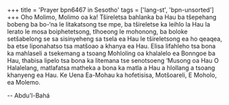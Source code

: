 +++
title = 'Prayer bpn6467 in Sesotho'
tags = ['lang-st', 'bpn-unsorted']
+++
Oho Molimo, Molimo oa ka! Tšireletsa bahlanka ba Hau ba tšepehang bobeng ba bo-‘na le litakatsong tse mpe, ba tšireletse ka leihlo la Hau la lerato le mosa boiphetetsong, tlhoeong le mohonong, ba boloke setšabelong se sa sisinyeheng sa tsela ea Hau le tšireletsong ea ho qeaqea, ba etse liponahatso tsa matšoao a khanya ea Hau.  Elisa lifahleho tsa bona ka mahlaseli a tsekemang a tsoang Mohloling oa khalalelo ea Bonngoe ba Hau, thabisa lipelo tsa bona ka litemana tse senotsoeng ‘Musong oa Hau O Halalelang, matlafatsa matheka a bona ka matla a Hau a hlollang a tsoang khanyeng ea Hau.  Ke Uena Ea-Mohau ka hofetisisa, Motšoareli, E Moholo, ea Molemo.

-- Abdu'l-Bahá

